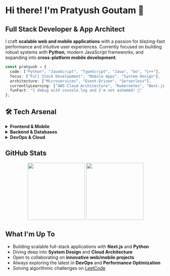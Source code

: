 # Hi there! I'm Pratyush Goutam 👋

## Full Stack Developer & App Architect

I craft **scalable web and mobile applications** with a passion for blazing-fast performance and intuitive user experiences. Currently focused on building robust systems with **Python**, modern JavaScript frameworks, and expanding into **cross-platform mobile development**.

```typescript
const pratyush = {
  code: ["Python", "JavaScript", "TypeScript", "Java", "Go", "C++"],
  focus: ["Full Stack Development", "Mobile Apps", "System Design"],
  architecture: ["Microservices", "Event-Driven", "Serverless"],
  currentlyLearning: ["AWS Cloud Architecture", "Kubernetes", "Next.js 14"],
  funFact: "I debug with console.log and I'm not ashamed! 🐛"
};
```

## 🛠️ Tech Arsenal

<details>
<summary><b>Frontend & Mobile</b></summary>
<br>

![React](https://img.shields.io/badge/React-20232A?style=for-the-badge&logo=react&logoColor=61DAFB)
![Next.js](https://img.shields.io/badge/Next.js-000000?style=for-the-badge&logo=nextdotjs&logoColor=white)
![React Native](https://img.shields.io/badge/React_Native-20232A?style=for-the-badge&logo=react&logoColor=61DAFB)
![TypeScript](https://img.shields.io/badge/TypeScript-007ACC?style=for-the-badge&logo=typescript&logoColor=white)
![Tailwind CSS](https://img.shields.io/badge/Tailwind_CSS-38B2AC?style=for-the-badge&logo=tailwind-css&logoColor=white)
![Vite](https://img.shields.io/badge/Vite-B73BFE?style=for-the-badge&logo=vite&logoColor=FFD62E)

</details>

<details>
<summary><b>Backend & Databases</b></summary>
<br>

![Python](https://img.shields.io/badge/Python-FFD43B?style=for-the-badge&logo=python&logoColor=blue)
![Node.js](https://img.shields.io/badge/Node.js-339933?style=for-the-badge&logo=nodedotjs&logoColor=white)
![PostgreSQL](https://img.shields.io/badge/PostgreSQL-316192?style=for-the-badge&logo=postgresql&logoColor=white)
![MongoDB](https://img.shields.io/badge/MongoDB-4EA94B?style=for-the-badge&logo=mongodb&logoColor=white)
![Redis](https://img.shields.io/badge/Redis-DC382D?style=for-the-badge&logo=redis&logoColor=white)
![Prisma](https://img.shields.io/badge/Prisma-3982CE?style=for-the-badge&logo=Prisma&logoColor=white)

</details>

<details>
<summary><b>DevOps & Cloud</b></summary>
<br>

![AWS](https://img.shields.io/badge/AWS-FF9900?style=for-the-badge&logo=amazon-aws&logoColor=white)
![Docker](https://img.shields.io/badge/Docker-2CA5E0?style=for-the-badge&logo=docker&logoColor=white)
![Linux](https://img.shields.io/badge/Linux-FCC624?style=for-the-badge&logo=linux&logoColor=black)
![Git](https://img.shields.io/badge/Git-F05032?style=for-the-badge&logo=git&logoColor=white)
![Vercel](https://img.shields.io/badge/Vercel-000000?style=for-the-badge&logo=vercel&logoColor=white)

</details>

## GitHub Stats

<div align="center">
  <img height="180em" src="https://github-readme-stats.vercel.app/api?username=prat555&show_icons=true&theme=tokyonight&include_all_commits=true&count_private=true&hide_border=true"/>
  <img height="180em" src="https://github-readme-stats.vercel.app/api/top-langs/?username=prat555&layout=compact&langs_count=8&theme=tokyonight&hide_border=true"/>
</div>

## What I'm Up To

- Building scalable full-stack applications with **Next.js** and **Python**
- Diving deep into **System Design** and **Cloud Architecture**
- Open to collaborating on **innovative web/mobile projects**
- Always exploring the latest in **DevOps** and **Performance Optimization**
- Solving algorithmic challenges on [LeetCode](https://leetcode.com/pratg555/) 
